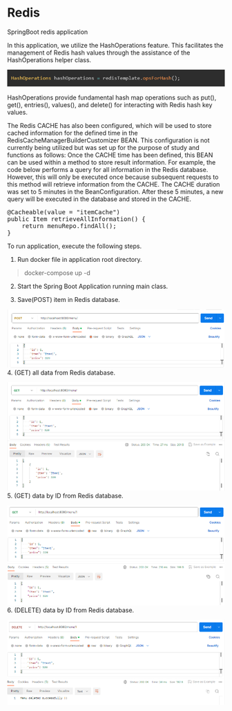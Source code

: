 # Redis

SpringBoot redis application

In this application, we utilize the HashOperations feature. This facilitates the management of Redis hash values through the assistance of the HashOperations helper class.

![img_4.png](img_4.png)

HashOperations provide fundamental hash map operations such as put(), get(), entries(), values(), and delete() for interacting with Redis hash key values.

The Redis CACHE has also been configured, which will be used to store cached information for the defined time in the RedisCacheManagerBuilderCustomizer BEAN.
This configuration is not currently being utilized but was set up for the purpose of study and functions as follows:
Once the CACHE time has been defined, this BEAN can be used within a method to store result information.
For example, the code below performs a query for all information in the Redis database. However, this will only be executed once because subsequent requests to this 
method will retrieve information from the CACHE. The CACHE duration was set to 5 minutes in the BeanConfiguration. After these 5 minutes, a new query will be executed in the database and stored in the CACHE.
<pre>
@Cacheable(value = "itemCache")
public Item retrieveAllInformation() {
    return menuRepo.findAll();
}
</pre>

To run application, execute the following steps.
1. Run docker file in application root directory.
> docker-compose up -d
2. Start the Spring Boot Application running main class.

3. Save(POST) item in Redis database.

![img_1.png](img_1.png)
4. (GET) all data from Redis database.

![img.png](img.png)
5. (GET) data by ID from Redis database.

![img_2.png](img_2.png)
6. (DELETE) data by ID from Redis database.

![img_3.png](img_3.png)